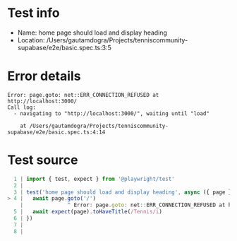 # Test info

- Name: home page should load and display heading
- Location: /Users/gautamdogra/Projects/tenniscommunity-supabase/e2e/basic.spec.ts:3:5

# Error details

```
Error: page.goto: net::ERR_CONNECTION_REFUSED at http://localhost:3000/
Call log:
  - navigating to "http://localhost:3000/", waiting until "load"

    at /Users/gautamdogra/Projects/tenniscommunity-supabase/e2e/basic.spec.ts:4:14
```

# Test source

```ts
  1 | import { test, expect } from '@playwright/test'
  2 |
  3 | test('home page should load and display heading', async ({ page }) => {
> 4 |   await page.goto('/')
    |              ^ Error: page.goto: net::ERR_CONNECTION_REFUSED at http://localhost:3000/
  5 |   await expect(page).toHaveTitle(/Tennis/i)
  6 | })
  7 |
  8 |
```